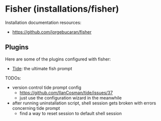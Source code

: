 # Fisher (installations/fisher)

Installation documentation resources:
- https://github.com/jorgebucaran/fisher

## Plugins
Here are some of the plugins configured with fisher:
- [Tide](https://github.com/IlanCosman/tide): the ultimate fish prompt

TODOs:
- version control tide prompt config
  - https://github.com/IlanCosman/tide/issues/37
  - just use the configuration wizard in the meanwhile
- after running uninstallation script, shell session gets broken with errors concerning tide prompt
  - find a way to reset session to default shell session
